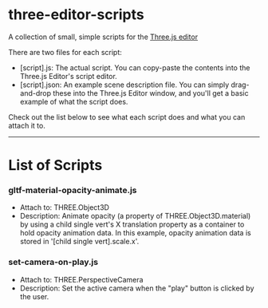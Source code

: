 # three-editor-scripts
A collection of small, simple scripts for the [Three.js editor](https://threejs.org/editor)

There are two files for each script:
- [script].js: The actual script. You can copy-paste the contents into the Three.js Editor's script editor.
- [script].json: An example scene description file. You can simply drag-and-drop these into the Three.js Editor window, and you'll get a basic example of what the script does.

Check out the list below to see what each script does and what you can attach it to.

-----

# List of Scripts

### gltf-material-opacity-animate.js
  - Attach to: THREE.Object3D
  - Description: Animate opacity (a property of THREE.Object3D.material) by using a child single vert's X translation property as a container to hold opacity animation data. In this example, opacity animation data is stored in '[child single vert].scale.x'.

### set-camera-on-play.js
  - Attach to: THREE.PerspectiveCamera
  - Description: Set the active camera when the "play" button is clicked by the user.
